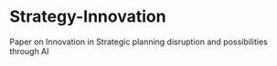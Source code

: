 # Strategy-Innovation
Paper on Innovation in Strategic planning disruption and possibilities through AI
